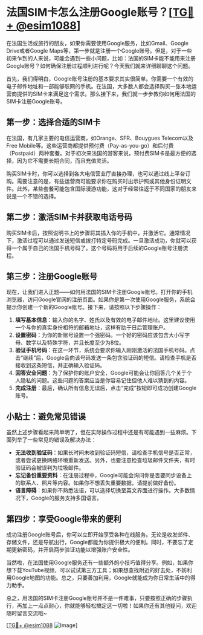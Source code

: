 # 法国SIM卡怎么注册Google账号？[[TG💪+ @esim1088](https://t.me/s/esim1088)]

在法国生活或旅行的朋友，如果你需要使用Google服务，比如Gmail、Google Drive或者Google Maps等，第一步就是注册一个Google账号。但是，对于一些初来乍到的人来说，可能会遇到一些小问题，比如：法国的SIM卡能不能用来注册Google账号？如何确保注册过程顺利进行呢？今天我们就来详细聊聊这个问题。

首先，我们得明白，Google账号注册的基本要求其实很简单。你需要一个有效的电子邮件地址和一部能够联网的手机。在法国，大多数人都会选择购买一张本地运营商提供的SIM卡来满足这个需求。那么接下来，我们就一步步教你如何用法国的SIM卡注册Google账号。

## 第一步：选择合适的SIM卡

在法国，有几家主要的电信运营商，如Orange、SFR、Bouygues Telecom以及Free Mobile等。这些运营商都提供预付费（Pay-as-you-go）和后付费（Postpaid）两种套餐。对于初次来法国的游客来说，预付费SIM卡是最方便的选择，因为它不需要长期合同，而且充值灵活。

购买SIM卡时，你可以选择到各大电信营业厅直接办理，也可以通过线上平台订购。需要注意的是，有些运营商可能要求你在购买时出示护照或其他身份证明文件。此外，某些套餐可能包含国际漫游功能，这对于经常往返于不同国家的朋友来说是一个不错的选择。

## 第二步：激活SIM卡并获取电话号码

购买SIM卡后，按照说明书上的步骤将其插入你的手机中，并激活它。通常情况下，激活过程可以通过发送短信或拨打特定号码完成。一旦激活成功，你就可以获得一个属于自己的法国手机号码了。这个号码将用于后续的Google账号注册流程。

## 第三步：注册Google账号

现在，让我们进入正题——如何用法国的SIM卡注册Google账号。打开你的手机浏览器，访问Google官网的注册页面。如果你是第一次使用Google服务，系统会提示你创建一个新的Google账号。接下来，请按照以下步骤操作：

1. **填写基本信息**：输入你的名字、姓氏以及有效的电子邮件地址。这里建议使用一个与你的真实身份相符的邮箱地址，这样有助于日后管理账户。
2. **设置密码**：为你的新账号设置一个强密码。一个好的密码应该包含大小写字母、数字以及特殊字符，并且长度至少为8位。
3. **验证手机号码**：在这一环节，系统会要求你输入刚刚激活的法国手机号码。点击“继续”后，Google会向该号码发送一条包含验证码的短信。请检查手机是否接收到这条短信，并正确输入验证码。
4. **回答安全问题**：为了保护你的账户安全，Google可能会让你回答几个关于个人隐私的问题。这些问题的答案应当是你容易记住但他人难以猜到的内容。
5. **完成注册**：最后，确认所有信息无误后，点击“完成”按钮即可成功创建Google账号。

## 小贴士：避免常见错误

虽然上述步骤看起来简单明了，但在实际操作过程中还是有可能遇到一些麻烦。下面列举了一些常见的错误及解决办法：

- **无法收到验证码**：如果长时间未收到验证码短信，请检查手机信号是否正常，或者尝试更换网络环境重新发送。另外，也要注意检查垃圾邮件文件夹，有时验证码会被误判为垃圾邮件。
- **忘记备份重要资料**：在注册过程中，Google可能会询问你是否要同步设备上的联系人、照片等内容。如果你不想丢失重要数据，请提前做好备份。
- **语言障碍**：如果你不熟悉法语，可以选择切换至英文界面进行操作。大多数情况下，Google的服务支持多国语言。

## 第四步：享受Google带来的便利

成功注册Google账号后，你可以立即开始享受各种在线服务。无论是收发邮件、存储文件，还是导航出行，Google都能为你提供极大的便利。同时，不要忘了定期更新密码，并开启两步验证功能以增强账户安全性。

当然啦，在法国使用Google服务还有一些额外的小技巧值得分享。例如，如果你想下载YouTube视频，可以试试第三方工具；如果想查找附近的好去处，不妨利用Google地图的功能。总之，只要善加利用，Google就能成为你日常生活中的得力助手。

总之，用法国的SIM卡注册Google账号并不是一件难事，只要按照正确的步骤执行，再加上一点点耐心，你就能够轻松搞定这一切啦！如果你还有其他疑问，欢迎随时留言交流哦~

[[TG💪+ @esim1088](https://t.me/s/esim1088) ![Image](https://i.postimg.cc/4NQfJmqS/Snipaste-2025-05-13-00-14-12.png)]